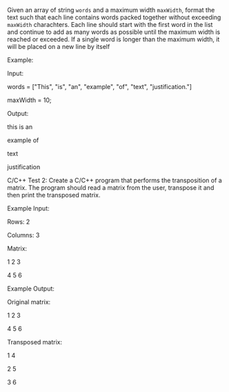 Given an array of string `words` and a maximum width `maxWidth`, format the text such that each line contains words packed together without exceeding `maxWidth` charachters. Each line should start with the first word in the list and continue to add as many words as possible until the maximum width is reached or exceeded. If a single word is longer than the maximum width, it will be placed on a new line by itself



Example:



Input:

words = ["This", "is", "an", "example", "of", "text", "justification."]

maxWidth = 10;



Output:

this is an

example of

text

justification



C/C++ Test 2:
Create a C/C++ program that performs the transposition of a matrix. The program should read a matrix from the user, transpose it and then print the transposed matrix.



Example Input:

Rows: 2

Columns: 3

Matrix:

1 2 3

4 5 6



Example Output:

Original matrix:

1 2 3

4 5 6



Transposed matrix:

1 4

2 5

3 6
